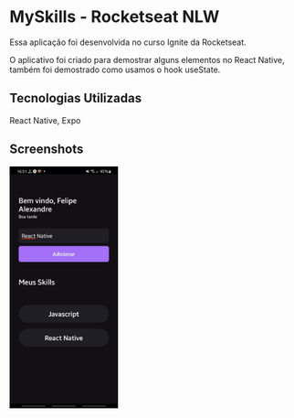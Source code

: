 
# MySkills - Rocketseat NLW

Essa aplicação foi desenvolvida no curso Ignite da Rocketseat.

O aplicativo foi criado para demostrar alguns elementos no React Native, também foi demostrado como usamos o hook useState.

## Tecnologias Utilizadas

React Native, Expo
## Screenshots
<div style="flex-direction: row;">
<img src="https://github.com/fealex95/myskills-rocketseat/blob/main/Screenshots/WhatsApp%20Image%202022-03-26%20at%2016.52.01.jpeg" width=190 />
</div>
